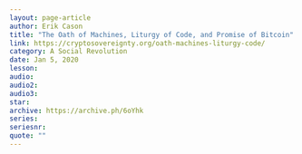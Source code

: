 ```yaml
---
layout: page-article
author: Erik Cason
title: "The Oath of Machines, Liturgy of Code, and Promise of Bitcoin"
link: https://cryptosovereignty.org/oath-machines-liturgy-code/
category: A Social Revolution
date: Jan 5, 2020
lesson: 
audio: 
audio2: 
audio3: 
star: 
archive: https://archive.ph/6oYhk
series: 
seriesnr: 
quote: ""
---
```

